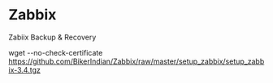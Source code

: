 # Zabbix
Zabiix Backup &amp; Recovery

wget --no-check-certificate https://github.com/BikerIndian/Zabbix/raw/master/setup_zabbix/setup_zabbix-3.4.tgz
